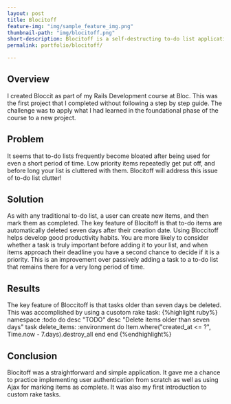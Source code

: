 ```yaml
---
layout: post
title: Blocitoff
feature-img: "img/sample_feature_img.png"
thumbnail-path: "img/blocitoff.png"
short-description: Blocitoff is a self-destructing to-do list application designed to keep your to-do lists managable.
permalink: portfolio/blocitoff/

---
```

## Overview

I created Bloccit as part of my Rails Development course at Bloc.  This was the first project that I completed without following a step by step guide.  The challenge was to apply what I had learned in the foundational phase of the course to a new project.

## Problem

It seems that to-do lists frequently become bloated after being used for even a short period of time.  Low priority items repeatedly get put off, and before long your list is cluttered with them.  Blocitoff will address this issue of to-do list clutter!

## Solution

As with any traditional to-do list, a user can create new items, and then mark them as completed.  The key feature of Blocitoff is that to-do items are automatically deleted seven days after their creation date.  Using Bloccitoff helps develop good productivity habits.  You are more likely to consider whether a task is truly important before adding it to your list, and when items approach their deadline you have a second chance to decide if it is a priority.  This is an improvement over passively adding a task to a to-do list that remains there for a very long period of time.

## Results

The key feature of Bloccitoff is that tasks older than seven days be deleted.  This was accomplished by using a cusotom rake task:
{%highlight ruby%}
namespace :todo do
  desc "TODO"
  desc "Delete items older than seven days"
  task delete_items: :environment do
    Item.where("created_at <= ?", Time.now - 7.days).destroy_all
  end
end
{%endhighlight%}


## Conclusion

Blocitoff was a straightforward and simple application.  It gave me a chance to practice implementing user authentication from scratch as well as using Ajax for marking items as complete.  It was also my first introduction to custom rake tasks.


